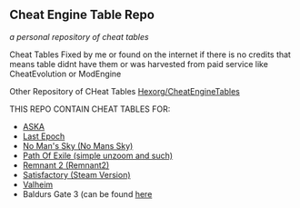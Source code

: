 ## Cheat Engine Table Repo
_a personal repository of cheat tables_

Cheat Tables Fixed by me or found on the internet if there is no credits that means table didnt have them or was harvested from paid service like CheatEvolution or ModEngine


Other Repository of CHeat Tables [Hexorg/CheatEngineTables](https://github.com/Hexorg/CheatEngineTables/tree/master)

THIS REPO CONTAIN CHEAT TABLES FOR:
- [ASKA](https://github.com/themaoci/Game-Cheat-Tables-CE-/blob/main/ASKA%20Steam%20-%20Cheat%20Table.CT)
- [Last Epoch](https://github.com/themaoci/Game-Cheat-Tables-CE-/blob/main/Last%20Epoch%20Cheat%20Table.CT)
- [No Man's Sky (No Mans Sky)](https://github.com/themaoci/Game-Cheat-Tables-CE-/blob/main/No%20Man's%20Sky%20Cheat%20Table.CT)
- [Path Of Exile (simple unzoom and such)](https://github.com/themaoci/Game-Cheat-Tables-CE-/blob/main/Path%20of%20Exile.CT)
- [Remnant 2 (Remnant2)](https://github.com/themaoci/Game-Cheat-Tables-CE-/blob/main/Remnant%202%20Cheat%20Table.CT)
- [Satisfactory (Steam Version)](https://github.com/themaoci/Game-Cheat-Tables-CE-/blob/main/Satisfactory-Steam-CheatTable.CT)
- [Valheim](https://github.com/themaoci/Game-Cheat-Tables-CE-/blob/main/Valheim%20Cheat%20Table.CT)
- Baldurs Gate 3 (can be found [here](https://github.com/themaoci/BaldursGate3-CheatTable)

